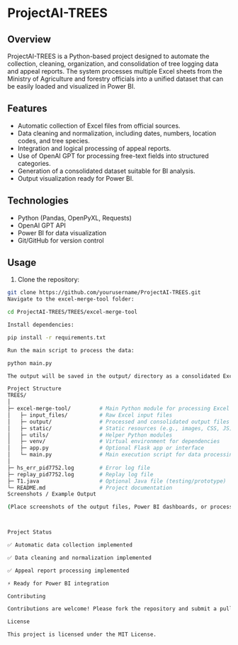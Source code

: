 # ProjectAI-TREES

## Overview
ProjectAI-TREES is a Python-based project designed to automate the collection, cleaning, organization, and consolidation of tree logging data and appeal reports. The system processes multiple Excel sheets from the Ministry of Agriculture and forestry officials into a unified dataset that can be easily loaded and visualized in Power BI.

## Features
- Automatic collection of Excel files from official sources.
- Data cleaning and normalization, including dates, numbers, location codes, and tree species.
- Integration and logical processing of appeal reports.
- Use of OpenAI GPT for processing free-text fields into structured categories.
- Generation of a consolidated dataset suitable for BI analysis.
- Output visualization ready for Power BI.

## Technologies
- Python (Pandas, OpenPyXL, Requests)
- OpenAI GPT API
- Power BI for data visualization
- Git/GitHub for version control

## Usage
1. Clone the repository:
```bash
git clone https://github.com/yourusername/ProjectAI-TREES.git
Navigate to the excel-merge-tool folder:

cd ProjectAI-TREES/TREES/excel-merge-tool

Install dependencies:

pip install -r requirements.txt

Run the main script to process the data:

python main.py

The output will be saved in the output/ directory as a consolidated Excel/CSV file ready for Power BI.

Project Structure
TREES/
│
├─ excel-merge-tool/         # Main Python module for processing Excel files
│   ├─ input_files/          # Raw Excel input files
│   ├─ output/               # Processed and consolidated output files
│   ├─ static/               # Static resources (e.g., images, CSS, JS)
│   ├─ utils/                # Helper Python modules
│   ├─ venv/                 # Virtual environment for dependencies
│   ├─ app.py                # Optional Flask app or interface
│   └─ main.py               # Main execution script for data processing
│
├─ hs_err_pid7752.log        # Error log file
├─ replay_pid7752.log        # Replay log file
├─ T1.java                   # Optional Java file (testing/prototype)
└─ README.md                 # Project documentation
Screenshots / Example Output

(Place screenshots of the output files, Power BI dashboards, or processing results here.)



Project Status

✅ Automatic data collection implemented

✅ Data cleaning and normalization implemented

✅ Appeal report processing implemented

⚡ Ready for Power BI integration

Contributing

Contributions are welcome! Please fork the repository and submit a pull request with improvements or bug fixes.

License

This project is licensed under the MIT License.
